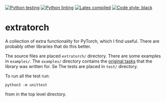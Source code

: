 [![Python testing](https://github.com/alexarntzen/extratorch/workflows/Python%20testing/badge.svg)](https://github.com/alexarntzen/extratorch/actions/workflows/python_test.yml)
[![Python linting](https://github.com/alexarntzen/extratorch/workflows/Python%20linting/badge.svg)](https://github.com/alexarntzen/extratorch/actions/workflows/python_lint.yml)
[![Latex compiled](https://github.com/alexarntzen/extratorch/workflows/Compile%20latex/badge.svg)](https://github.com/alexarntzen/extratorch/actions/workflows/compile_latex.yml)
[![Code style: black](https://img.shields.io/badge/code%20style-black-000000.svg)](https://github.com/psf/black)

# extratorch
A collection of extra functionality for PyTorch, which I find useful. There are probably other libraries that do this better.

The source files are placed `extratorch/` directory.
There are some examples in `examples/`. The `examples/` directory contains the [original tasks](https://github.com/alexarntzen/deepthermal) that the library was written for. Se
The tests are placed in `test/` directory. 

To run all the test run: 

```
python3 -m unittest
```
from in the top level directory. 
